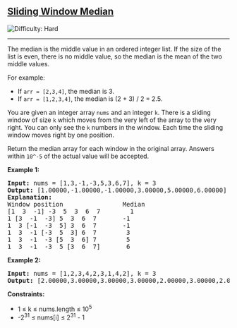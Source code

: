 <h2><a href="https://leetcode.com/problems/sliding-window-median/">Sliding Window Median</a></h2>
<img src="https://img.shields.io/badge/Difficulty-Hard-red" alt="Difficulty: Hard" />
<hr>

<p>The median is the middle value in an ordered integer list. If the size of the list is even, there is no middle value, so the median is the mean of the two middle values.</p>

<p>For example:</p>
<ul>
  <li>If <code>arr = [2,3,4]</code>, the median is 3.</li>
  <li>If <code>arr = [1,2,3,4]</code>, the median is (2 + 3) / 2 = 2.5.</li>
</ul>

<p>You are given an integer array <code>nums</code> and an integer <code>k</code>. There is a sliding window of size <code>k</code> which moves from the very left of the array to the very right. You can only see the <code>k</code> numbers in the window. Each time the sliding window moves right by one position.</p>

<p>Return the median array for each window in the original array. Answers within <code>10^-5</code> of the actual value will be accepted.</p>

<p><strong class="example">Example 1:</strong></p>
<pre>
<strong>Input:</strong> nums = [1,3,-1,-3,5,3,6,7], k = 3
<strong>Output:</strong> [1.00000,-1.00000,-1.00000,3.00000,5.00000,6.00000]
<strong>Explanation:</strong>
Window position                Median
[1  3  -1] -3  5  3  6  7        1
1 [3  -1  -3] 5  3  6  7       -1
1  3 [-1  -3  5] 3  6  7       -1
1  3  -1 [-3  5  3] 6  7        3
1  3  -1  -3 [5  3  6] 7        5
1  3  -1  -3  5 [3  6  7]       6
</pre>

<p><strong class="example">Example 2:</strong></p>
<pre>
<strong>Input:</strong> nums = [1,2,3,4,2,3,1,4,2], k = 3
<strong>Output:</strong> [2.00000,3.00000,3.00000,3.00000,2.00000,3.00000,2.00000]
</pre>

<p><strong>Constraints:</strong></p>
<ul>
  <li>1 &le; k &le; nums.length &le; 10<sup>5</sup></li>
  <li>-2<sup>31</sup> &le; nums[i] &le; 2<sup>31</sup> - 1</li>
</ul>

